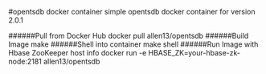 #opentsdb docker container
simple opentsdb docker container for version 2.0.1

######Pull from Docker Hub
    docker pull allen13/opentsdb
######Build Image
    make
######Shell into container
    make shell
######Run Image with Hbase ZooKeeper host info
    docker run -e HBASE_ZK=your-hbase-zk-node:2181 allen13/opentsdb
